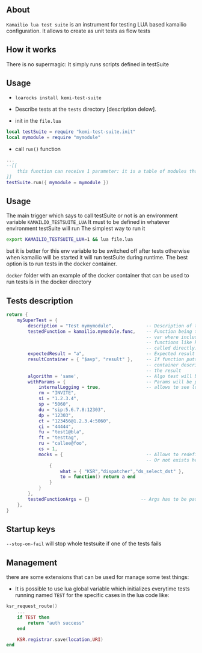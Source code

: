 ## About
`Kamailio lua test suite` is an instrument for testing LUA based kamailio configuration. It allows to create as unit tests as flow tests

## How it works
There is no supermagic: It simply runs scripts defined in testSuite

## Usage

- `loarocks install kemi-test-suite`

- Describe tests at the `tests` directory [description delow].

- init in the `file.lua`
```lua
local testSuite = require "kemi-test-suite.init"
local mymodule = require "mymodule"
```
- call `run()` function
```lua
...
--[[
    this function can receive 1 parameter: it is a table of modules that was described as local modules but contain functions that also has to be tested
]]
testSuite.run({ mymodule = mymodule })
```

## Usage
The main trigger which says to call testSuite or not is an environment variable `KAMAILIO_TESTSUITE_LUA`
It must to be defined in whatever environment testSuite will run
The simplest way to run it
```bash
export KAMAILIO_TESTSUITE_LUA=1 && lua file.lua
```
but it is better for this env variable to be switched off after tests otherwise when kamailio will be started it will run testSuite during runtime.
The best option is to run tests in the docker container.

`docker` folder with an example of the docker container that can be used to run tests is in the docker directory

## Tests description
```lua
return {
    mySuperTest = {
        description = "Test mymymodule",            -- Description of the test.                                 REQUIRED
        testedFunction = kamailio.mymodule.func,    -- Function being tested. kamailio is a global              REQUIRED
                                                    -- var where included modules will be pointed
                                                    -- functions like ksr_requrest_route has to be 
                                                    -- called directly.
        expectedResult = "a",                       -- Expected result of tested function
        resultContainer = { "$avp", "result" },     -- If function puts some value into the vp result 
                                                    -- container describes for testSuite where to find 
                                                    -- the result
        algorithm = 'same',                         -- Algo test will be running: same/notSame                  DEFAULT: same
        withParams = {                              -- Params will be passed into mock instead of defaults
            internalLogging = true,                 -- allows to see log messages inside tested functions       DEFAULT: false
            rm = "INVITE",
            si = "1.2.3.4",
            sp = "5060",
            du = "sip:5.6.7.8:12303",
            dp = "12303",
            ct = "123456@1.2.3.4:5060",
            ci = "44444",
            fu = "test1@bla",
            ft = "testtag",
            ru = "callee@foo",
            cs = 1,
            mocks = {                               -- Allows to redefine some functions that has been added int _G
                                                    -- Or not exists here. For example - rewriting of some KSR functions
                {
                    what = { "KSR","dispatcher","ds_select_dst" },
                    to = function() return a end
                }
            }
        },
        testedFunctionArgs = {}                   -- Args has to be passed into tested function
    },
}
```
## Startup keys
`--stop-on-fail` will stop whole testsuite if one of the tests fails

## Management
there are some extensions that can be used for manage some test things:

- It is possible to use lua global variable which initializes everytime tests running named `TEST` for the specific cases in the lua code like:
```lua
ksr_request_route() 
    ...
    if TEST then
        return "auth success"
    end

    KSR.registrar.save(location,URI)
end
```